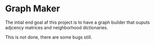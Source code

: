 # Graph Maker

The intial end goal af this project is to have a graph builder that ouputs adjcency matrices and neighborhood dictionaries.

This is not done, there are some bugs still.

